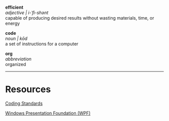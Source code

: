 
**efficient**  
*adjective | i-ˈfi-shənt*  
capable of producing desired results without wasting materials, time, or energy

**code**  
*noun | kōd*  
a set of instructions for a computer

**org**  
*abbreviation*  
organized

---

# Resources

[Coding Standards](standards/index.md)

[Windows Presentation Foundation (WPF)](wpf/index.md)
